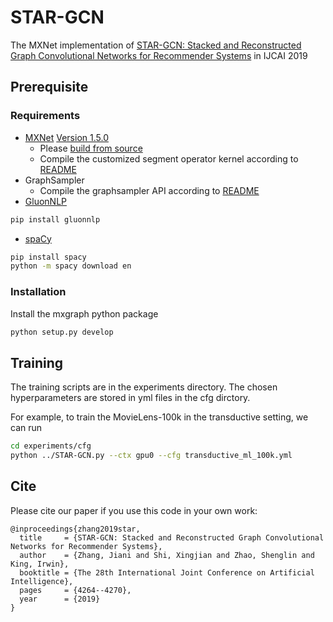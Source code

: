 # STAR-GCN
The MXNet implementation of [STAR-GCN: Stacked and Reconstructed Graph Convolutional Networks for Recommender Systems](https://www.ijcai.org/proceedings/2019/0592.pdf) in IJCAI 2019

## Prerequisite

### Requirements
  * [MXNet](https://mxnet.incubator.apache.org/) [Version 1.5.0](https://www.apache.org/dyn/closer.cgi/incubator/mxnet/1.5.1/apache-mxnet-src-1.5.1-incubating.tar.gz) 
    * Please [build from source](https://mxnet.incubator.apache.org/versions/master/install/ubuntu_setup.html#build-mxnet-from-source)
    * Compile the customized segment operator kernel according to [README](https://github.com/jennyzhang0215/STAR-GCN/blob/master/seg_ops_cuda)
  * GraphSampler
    * Compile the graphsampler API according to [README](https://github.com/jennyzhang0215/STAR-GCN/blob/master/GraphSampler)
  * [GluonNLP](https://gluon-nlp.mxnet.io/)
```bash
pip install gluonnlp
```

  * [spaCy](https://spacy.io/usage)
 ```bash
 pip install spacy
 python -m spacy download en
 ```

### Installation
Install the mxgraph python package
```bash
python setup.py develop
```

## Training
The training scripts are in the experiments directory. The chosen hyperparameters are stored in yml files in the cfg dirctory. 

For example, to train the MovieLens-100k in the transductive setting, we can run 
```bash
cd experiments/cfg
python ../STAR-GCN.py --ctx gpu0 --cfg transductive_ml_100k.yml
```


## Cite
Please cite our paper if you use this code in your own work:
```
@inproceedings{zhang2019star,
  title     = {STAR-GCN: Stacked and Reconstructed Graph Convolutional Networks for Recommender Systems},
  author    = {Zhang, Jiani and Shi, Xingjian and Zhao, Shenglin and King, Irwin},
  booktitle = {The 28th International Joint Conference on Artificial Intelligence},
  pages     = {4264--4270},
  year      = {2019}
}
```
